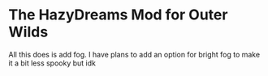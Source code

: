 # The HazyDreams Mod for Outer Wilds
All this does is add fog. I have plans to add an option for bright fog to make it a bit less spooky but idk
